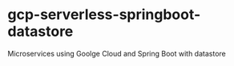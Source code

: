 # gcp-serverless-springboot-datastore
Microservices using Goolge Cloud and Spring Boot with datastore
